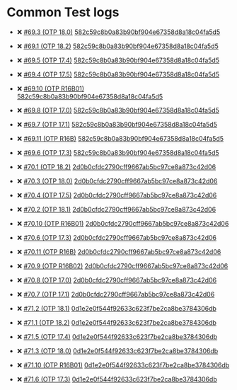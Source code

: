 
Common Test logs
=====

* :x: [#69.3 (OTP 18.0)](http://lrascao.github.io/mnesia2/69.3) [582c59c8b0a83b90bf904e67358d8a18c04fa5d5](https://github.com/lrascao/mnesia2/582c59c8b0a83b90bf904e67358d8a18c04fa5d5)

* :x: [#69.1 (OTP 18.2)](http://lrascao.github.io/mnesia2/69.1) [582c59c8b0a83b90bf904e67358d8a18c04fa5d5](https://github.com/lrascao/mnesia2/582c59c8b0a83b90bf904e67358d8a18c04fa5d5)

* :x: [#69.5 (OTP 17.4)](http://lrascao.github.io/mnesia2/69.5) [582c59c8b0a83b90bf904e67358d8a18c04fa5d5](https://github.com/lrascao/mnesia2/582c59c8b0a83b90bf904e67358d8a18c04fa5d5)

* :x: [#69.4 (OTP 17.5)](http://lrascao.github.io/mnesia2/69.4) [582c59c8b0a83b90bf904e67358d8a18c04fa5d5](https://github.com/lrascao/mnesia2/582c59c8b0a83b90bf904e67358d8a18c04fa5d5)

* :x: [#69.10 (OTP R16B01)](http://lrascao.github.io/mnesia2/69.10) [582c59c8b0a83b90bf904e67358d8a18c04fa5d5](https://github.com/lrascao/mnesia2/582c59c8b0a83b90bf904e67358d8a18c04fa5d5)

* :x: [#69.8 (OTP 17.0)](http://lrascao.github.io/mnesia2/69.8) [582c59c8b0a83b90bf904e67358d8a18c04fa5d5](https://github.com/lrascao/mnesia2/582c59c8b0a83b90bf904e67358d8a18c04fa5d5)

* :x: [#69.7 (OTP 17.1)](http://lrascao.github.io/mnesia2/69.7) [582c59c8b0a83b90bf904e67358d8a18c04fa5d5](https://github.com/lrascao/mnesia2/582c59c8b0a83b90bf904e67358d8a18c04fa5d5)

* :x: [#69.11 (OTP R16B)](http://lrascao.github.io/mnesia2/69.11) [582c59c8b0a83b90bf904e67358d8a18c04fa5d5](https://github.com/lrascao/mnesia2/582c59c8b0a83b90bf904e67358d8a18c04fa5d5)

* :x: [#69.6 (OTP 17.3)](http://lrascao.github.io/mnesia2/69.6) [582c59c8b0a83b90bf904e67358d8a18c04fa5d5](https://github.com/lrascao/mnesia2/582c59c8b0a83b90bf904e67358d8a18c04fa5d5)

* :x: [#70.1 (OTP 18.2)](http://lrascao.github.io/mnesia2/70.1) [2d0b0cfdc2790cff9667ab5bc97ce8a873c42d06](https://github.com/lrascao/mnesia2/2d0b0cfdc2790cff9667ab5bc97ce8a873c42d06)

* :x: [#70.3 (OTP 18.0)](http://lrascao.github.io/mnesia2/70.3) [2d0b0cfdc2790cff9667ab5bc97ce8a873c42d06](https://github.com/lrascao/mnesia2/2d0b0cfdc2790cff9667ab5bc97ce8a873c42d06)

* :x: [#70.4 (OTP 17.5)](http://lrascao.github.io/mnesia2/70.4) [2d0b0cfdc2790cff9667ab5bc97ce8a873c42d06](https://github.com/lrascao/mnesia2/2d0b0cfdc2790cff9667ab5bc97ce8a873c42d06)

* :x: [#70.2 (OTP 18.1)](http://lrascao.github.io/mnesia2/70.2) [2d0b0cfdc2790cff9667ab5bc97ce8a873c42d06](https://github.com/lrascao/mnesia2/2d0b0cfdc2790cff9667ab5bc97ce8a873c42d06)

* :x: [#70.10 (OTP R16B01)](http://lrascao.github.io/mnesia2/70.10) [2d0b0cfdc2790cff9667ab5bc97ce8a873c42d06](https://github.com/lrascao/mnesia2/2d0b0cfdc2790cff9667ab5bc97ce8a873c42d06)

* :x: [#70.6 (OTP 17.3)](http://lrascao.github.io/mnesia2/70.6) [2d0b0cfdc2790cff9667ab5bc97ce8a873c42d06](https://github.com/lrascao/mnesia2/2d0b0cfdc2790cff9667ab5bc97ce8a873c42d06)

* :x: [#70.11 (OTP R16B)](http://lrascao.github.io/mnesia2/70.11) [2d0b0cfdc2790cff9667ab5bc97ce8a873c42d06](https://github.com/lrascao/mnesia2/2d0b0cfdc2790cff9667ab5bc97ce8a873c42d06)

* :x: [#70.9 (OTP R16B02)](http://lrascao.github.io/mnesia2/70.9) [2d0b0cfdc2790cff9667ab5bc97ce8a873c42d06](https://github.com/lrascao/mnesia2/2d0b0cfdc2790cff9667ab5bc97ce8a873c42d06)

* :x: [#70.8 (OTP 17.0)](http://lrascao.github.io/mnesia2/70.8) [2d0b0cfdc2790cff9667ab5bc97ce8a873c42d06](https://github.com/lrascao/mnesia2/2d0b0cfdc2790cff9667ab5bc97ce8a873c42d06)

* :x: [#70.7 (OTP 17.1)](http://lrascao.github.io/mnesia2/70.7) [2d0b0cfdc2790cff9667ab5bc97ce8a873c42d06](https://github.com/lrascao/mnesia2/2d0b0cfdc2790cff9667ab5bc97ce8a873c42d06)

* :x: [#71.2 (OTP 18.1)](http://lrascao.github.io/mnesia2/71.2) [0d1e2e0f544f92633c623f7be2ca8be3784306db](https://github.com/lrascao/mnesia2/0d1e2e0f544f92633c623f7be2ca8be3784306db)

* :x: [#71.1 (OTP 18.2)](http://lrascao.github.io/mnesia2/71.1) [0d1e2e0f544f92633c623f7be2ca8be3784306db](https://github.com/lrascao/mnesia2/0d1e2e0f544f92633c623f7be2ca8be3784306db)

* :x: [#71.5 (OTP 17.4)](http://lrascao.github.io/mnesia2/71.5) [0d1e2e0f544f92633c623f7be2ca8be3784306db](https://github.com/lrascao/mnesia2/0d1e2e0f544f92633c623f7be2ca8be3784306db)

* :x: [#71.3 (OTP 18.0)](http://lrascao.github.io/mnesia2/71.3) [0d1e2e0f544f92633c623f7be2ca8be3784306db](https://github.com/lrascao/mnesia2/0d1e2e0f544f92633c623f7be2ca8be3784306db)

* :x: [#71.10 (OTP R16B01)](http://lrascao.github.io/mnesia2/71.10) [0d1e2e0f544f92633c623f7be2ca8be3784306db](https://github.com/lrascao/mnesia2/0d1e2e0f544f92633c623f7be2ca8be3784306db)

* :x: [#71.6 (OTP 17.3)](http://lrascao.github.io/mnesia2/71.6) [0d1e2e0f544f92633c623f7be2ca8be3784306db](https://github.com/lrascao/mnesia2/0d1e2e0f544f92633c623f7be2ca8be3784306db)


